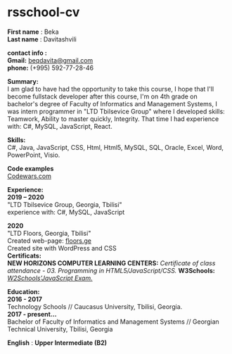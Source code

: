 # rsschool-cv
**First name** : Beka <br>
**Last name** :  Davitashvili

**contact info :** <br>
**Gmail:** beqdavita@gmail.com<br>
**phone:** (+995) 592-77-28-46

**Summary:** <br>
I am glad to have had the opportunity to take this course, I hope that I'll become fullstack developer after this course, I'm on 4th grade on bachelor's degree of Faculty of Informatics and Management Systems, I was intern programmer in "LTD Tbilsevice Group" where I developed skills: Teamwork, Ability to master quickly, Integrity. That time I had experience with: C#, MySQL, JavaScript, React. 

**Skills:**<br>
  C#, Java, JavaScript, CSS, Html, Html5, MySQL, SQL, Oracle, Excel, Word, PowerPoint, Visio.

**Code examples**<br>
  [Codewars.com](https://www.codewars.com/users/Beqa)<br>

**Experience:**<br>
  **2019 – 2020**<br>
  "LTD Tbilsevice Group, Georgia, Tbilisi"<br>
   experience with: C#, MySQL, JavaScript<br>
  
  **2020**<br>
  "LTD Floors, Georgia, Tbilisi"<br>
  Created web-page: [floors.ge](https://floors.ge)<br>
  Created site with WordPress and CSS<br>
  **Certificats:**<br>
  **NEW HORIZONS COMPUTER LEARNING CENTERS:**
  *Certificate of class attendance - 03. Programming in HTML5/JavaScript/CSS.*
  **W3Schools:**
  *[W2Schools’JavaScript Exam.](https://certification.w3schools.com/w3certified.asp?id=12854987)*

**Education:**<br>
  **2016 - 2017**<br>
  Technology Schools // Caucasus University, Tbilisi, Georgia.<br>
  **2017 - present...**<br>
  Bachelor of Faculty of Informatics and Management Systems // Georgian Technical University, Tbilisi, Georgia<br>

**English** : **Upper Intermediate (B2)**
